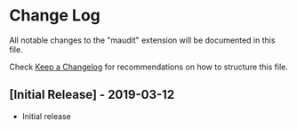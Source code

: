 # Change Log

All notable changes to the "maudit" extension will be documented in this file.

Check [Keep a Changelog](http://keepachangelog.com/) for recommendations on how to structure this file.

## [Initial Release] - 2019-03-12

- Initial release